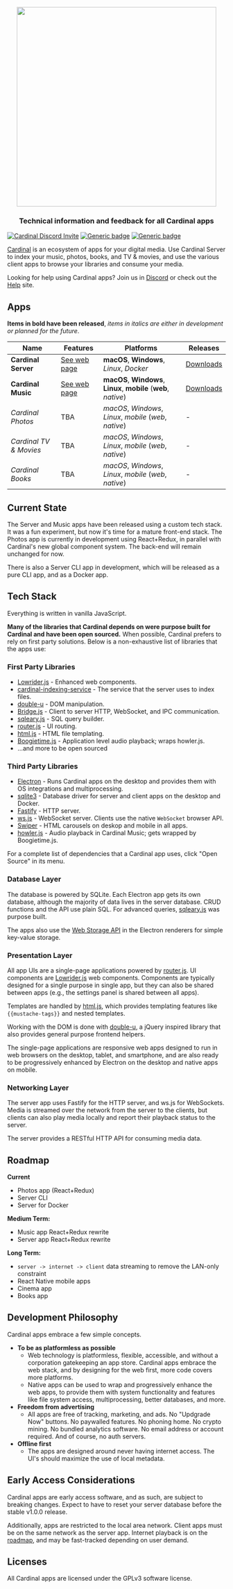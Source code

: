 <p align="center">
  <a href="https://cardinalapps.xyz"><img src="https://cardinalapps.xyz/logotype-dark.svg" width="460" /></a>
</p>

<h3 align="center">Technical information and feedback for all Cardinal apps</h3>

[![Cardinal Discord Invite](https://img.shields.io/discord/852722597136433172?color=%237289DA&label=chat&logo=discord&logoColor=white)](https://discord.com/invite/WWXngggPp4)
[![Generic badge](https://img.shields.io/badge/Status-In&nbsp;Development-brightgreen.svg)](#)
[![Generic badge](https://img.shields.io/badge/Release-Early&nbsp;Access-informational.svg)](#)

[Cardinal](https://cardinalapps.xyz) is an ecosystem of apps for your digital media. Use Cardinal Server to index your music, photos, books, and TV & movies, and use the various client apps to browse your libraries and consume your media.

Looking for help using Cardinal apps? Join us in [Discord](https://discord.com/invite/WWXngggPp4) or check out the [Help](https://help.cardinalapps.xyz) site.

## Apps

**Items in bold have been released**, *items in italics are either in development or planned for the future*.

Name | Features | Platforms | Releases
------------ | ------------ | ------------- | ------------
**Cardinal Server** | [See web page](https://cardinalapps.xyz/en/cardinal-server) | **macOS**, **Windows**, *Linux*, *Docker* | [Downloads](https://github.com/somebeaver/Cardinal-Server)
**Cardinal Music** | [See web page](https://cardinalapps.xyz/en/cardinal-music) | **macOS**, **Windows**, **Linux**, **mobile** (**web**, *native*) | [Downloads](https://github.com/somebeaver/Cardinal-Music)
*Cardinal Photos* | TBA | *macOS*, *Windows*, *Linux*, *mobile* (*web*, *native*) | -
*Cardinal TV & Movies* | TBA | *macOS*, *Windows*, *Linux*, *mobile* (*web*, *native*) | -
*Cardinal Books* | TBA | *macOS*, *Windows*, *Linux*, *mobile* (*web*, *native*) | -

## Current State

The Server and Music apps have been released using a custom tech stack. It was a fun experiment, but now it's time for a mature front-end stack. The Photos app is currently in development using React+Redux, in parallel with Cardinal's new global component system. The back-end will remain unchanged for now.

There is also a Server CLI app in development, which will be released as a pure CLI app, and as a Docker app.

## Tech Stack

Everything is written in vanilla JavaScript.

**Many of the libraries that Cardinal depends on were purpose built for Cardinal and have been open sourced.** When possible, Cardinal prefers to rely on first party solutions. Below is a non-exhaustive list of libraries that the apps use:

### First Party Libraries
- [Lowrider.js](https://github.com/somebeaver/Lowrider.js) - Enhanced web components.
- [cardinal-indexing-service](https://github.com/somebeaver/cardinal-indexing-service) - The service that the server uses to index files.
- [double-u](https://github.com/somebeaver/double-u) - DOM manipulation.
- [Bridge.js](https://github.com/somebeaver/Bridge.js) - Client to server HTTP, WebSocket, and IPC communication.
- [sqleary.js](https://github.com/somebeaver/sqleary.js) - SQL query builder.
- [router.js](https://github.com/somebeaver/router.js) - UI routing.
- [html.js](https://github.com/somebeaver/html.js) - HTML file templating.
- [Boogietime.js](https://github.com/somebeaver/Boogietime.js) - Application level audio playback; wraps howler.js.
- ...and more to be open sourced

### Third Party Libraries
- [Electron](https://www.electronjs.org/) - Runs Cardinal apps on the desktop and provides them with OS integrations and multiprocessing.
- [sqlite3](https://www.npmjs.com/package/sqlite3) - Database driver for server and client apps on the desktop and Docker.
- [Fastify](https://www.npmjs.com/package/fastify) - HTTP server.
- [ws.js](https://www.npmjs.com/package/ws) - WebSocket server. Clients use the native `WebSocket` browser API.
- [Swiper](https://swiperjs.com/) - HTML carousels on deskop and mobile in all apps.
- [howler.js](https://howlerjs.com/) - Audio playback in Cardinal Music; gets wrapped by Boogietime.js.

For a complete list of dependencies that a Cardinal app uses, click "Open Source" in its menu.

### Database Layer

The database is powered by SQLite. Each Electron app gets its own database, although the majority of data lives in the server database. CRUD functions and the API use plain SQL. For advanced queries, [sqleary.js](https://github.com/somebeaver/sqleary.js) was purpose built.

The apps also use the [Web Storage API](https://developer.mozilla.org/en-US/docs/Web/API/Web_Storage_API) in the Electron renderers for simple key-value storage.

### Presentation Layer

All app UIs are a single-page applications powered by [router.js](https://github.com/somebeaver/Router.js). UI components are [Lowrider.js](https://github.com/somebeaver/Lowrider.js) web components. Components are typically designed for a single purpose in single app, but they can also be shared between apps (e.g., the settings panel is shared between all apps).

Templates are handled by [html.js](https://github.com/somebeaver/html.js), which provides templating features like `{{mustache-tags}}` and nested templates.

Working with the DOM is done with [double-u](https://github.com/somebeaver/double-u), a jQuery inspired library that also provides general purpose frontend helpers.

The single-page applications are responsive web apps designed to run in web browsers on the desktop, tablet, and smartphone, and are also ready to be progressively enhanced by Electron on the desktop and native apps on mobile.

### Networking Layer

The server app uses Fastify for the HTTP server, and ws.js for WebSockets. Media is streamed over the network from the server to the clients, but clients can also play media locally and report their playback status to the server.

The server provides a RESTful HTTP API for consuming media data.

## Roadmap

**Current**
- Photos app (React+Redux)
- Server CLI
- Server for Docker

**Medium Term:**
- Music app React+Redux rewrite
- Server app React+Redux rewrite

**Long Term:**
- `server -> internet -> client` data streaming to remove the LAN-only constraint
- React Native mobile apps
- Cinema app
- Books app

## Development Philosophy

Cardinal apps embrace a few simple concepts.

- **To be as platformless as possible**
  - Web technology is platformless, flexible, accessible, and without a corporation gatekeeping an app store. Cardinal apps embrace the web stack, and by designing for the web first, more code covers more platforms.
  - Native apps can be used to wrap and progressively enhance the web apps, to provide them with system functionality and features like file system access, multiprocessing, better databases, and more.
- **Freedom from advertising**
  - All apps are free of tracking, marketing, and ads. No "Updgrade Now" buttons. No paywalled features. No phoning home. No crypto mining. No bundled analytics software. No email address or account required. And of course, no auth servers.
- **Offline first**
  - The apps are designed around never having internet access. The UI's should maximize the use of local metadata.

## Early Access Considerations

Cardinal apps are early access software, and as such, are subject to breaking changes. Expect to have to reset your server database before the stable v1.0.0 release.

Additionally, apps are restricted to the local area network. Client apps must be on the same network as the server app. Internet playback is on the [roadmap](#roadmap), and may be fast-tracked depending on user demand.

## Licenses

All Cardinal apps are licensed under the GPLv3 software license.
